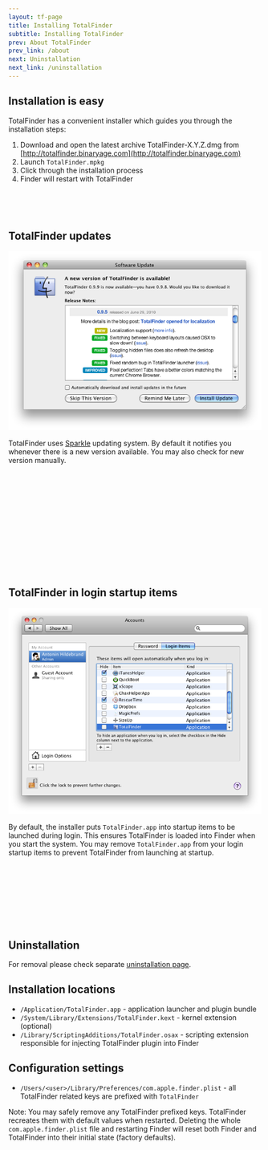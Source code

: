 ```yaml
---
layout: tf-page
title: Installing TotalFinder
subtitle: Installing TotalFinder
prev: About TotalFinder
prev_link: /about
next: Uninstallation
next_link: /uninstallation
---
```


## Installation is easy

TotalFinder has a convenient installer which guides you through the installation steps:

1. Download and open the latest archive TotalFinder-X.Y.Z.dmg from [http://totalfinder.binaryage.com](http://totalfinder.binaryage.com)
2. Launch `TotalFinder.mpkg`
3. Click through the installation process
4. Finder will restart with TotalFinder

<div style="height: 50px">&nbsp;</div>

## TotalFinder updates

<img src="/images/update-dialog.png" class="doc-inline-image-50 right">

TotalFinder uses [Sparkle](http://sparkle.andymatuschak.org/) updating system. By default it notifies you whenever there is a new version available. You may also check for new version manually.

<div style="height: 200px">&nbsp;</div>

## TotalFinder in login startup items

<img src="/images/login-items.png" class="doc-inline-image-50 right">

By default, the installer puts `TotalFinder.app` into startup items to be launched during login. This ensures TotalFinder is loaded into Finder when you start the system. You may remove `TotalFinder.app` from your login startup items to prevent TotalFinder from launching at startup.

<div style="height: 120px">&nbsp;</div>

## Uninstallation

For removal please check separate [uninstallation page](/uninstallation).

## Installation locations

* `/Application/TotalFinder.app` - application launcher and plugin bundle
* `/System/Library/Extensions/TotalFinder.kext` - kernel extension (optional)
* `/Library/ScriptingAdditions/TotalFinder.osax` - scripting extension responsible for injecting TotalFinder plugin into Finder

## Configuration settings

* `/Users/<user>/Library/Preferences/com.apple.finder.plist` - all TotalFinder related keys are prefixed with `TotalFinder`
    
Note: You may safely remove any TotalFinder prefixed keys. TotalFinder recreates them with default values when restarted. Deleting the whole `com.apple.finder.plist` file and restarting Finder will reset both Finder and TotalFinder into their initial state (factory defaults).